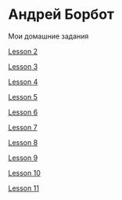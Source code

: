# Андрей Борбот
Мои домашние задания

[Lesson 2](https://github.com/Broman3113/broman3113.github.io/tree/master/Lesson-2/ "Работа с графикой для разработчика.")

[Lesson 3](https://github.com/Broman3113/broman3113.github.io/tree/master/Lesson-3/ "Настройка рабочего пространства.
")

[Lesson 4](https://github.com/Broman3113/broman3113.github.io/tree/master/Lesson-4/ "Знакомство с основами HTML
")

[Lesson 5](https://github.com/Broman3113/broman3113.github.io/tree/master/Lesson-5/ "Знакомство с основами CSS
")

[Lesson 6](https://github.com/Broman3113/broman3113.github.io/tree/master/Lesson-6/ "Позиционирование в CSS
")

[Lesson 7](https://github.com/Broman3113/broman3113.github.io/tree/master/Lesson-7/ "Верстка первого макета.
")

[Lesson 8](https://github.com/Broman3113/broman3113.github.io/tree/master/Lesson-8/ "Ускорение верстки в разы.
")

[Lesson 9](https://github.com/Broman3113/broman3113.github.io/tree/master/Lesson-9/ "Верстка при помощи bootstrap.
")

[Lesson 10](https://github.com/Broman3113/broman3113.github.io/tree/master/Lesson-10/ "Препроцессор LESS для CSS.
")

[Lesson 11](https://github.com/Broman3113/broman3113.github.io/tree/master/Lesson-11/ "Сниппеты.
")
